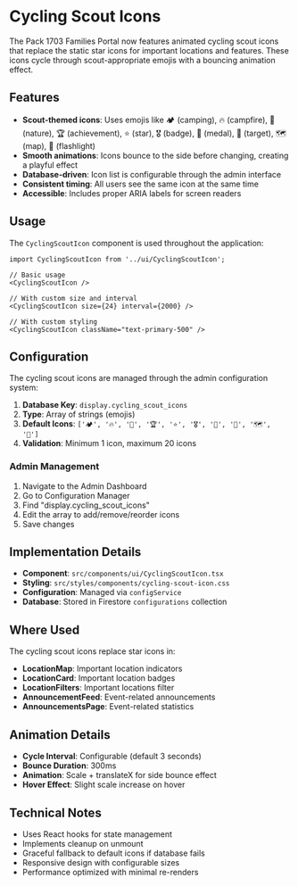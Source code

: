 # Cycling Scout Icons

The Pack 1703 Families Portal now features animated cycling scout icons that replace the static star icons for important locations and features. These icons cycle through scout-appropriate emojis with a bouncing animation effect.

## Features

- **Scout-themed icons**: Uses emojis like 🏕️ (camping), 🔥 (campfire), 🌲 (nature), 🏆 (achievement), ⭐ (star), 🎖️ (badge), 🏅 (medal), 🎯 (target), 🗺️ (map), 🔦 (flashlight)
- **Smooth animations**: Icons bounce to the side before changing, creating a playful effect
- **Database-driven**: Icon list is configurable through the admin interface
- **Consistent timing**: All users see the same icon at the same time
- **Accessible**: Includes proper ARIA labels for screen readers

## Usage

The `CyclingScoutIcon` component is used throughout the application:

```tsx
import CyclingScoutIcon from '../ui/CyclingScoutIcon';

// Basic usage
<CyclingScoutIcon />

// With custom size and interval
<CyclingScoutIcon size={24} interval={2000} />

// With custom styling
<CyclingScoutIcon className="text-primary-500" />
```

## Configuration

The cycling scout icons are managed through the admin configuration system:

1. **Database Key**: `display.cycling_scout_icons`
2. **Type**: Array of strings (emojis)
3. **Default Icons**: `['🏕️', '🔥', '🌲', '🏆', '⭐', '🎖️', '🏅', '🎯', '🗺️', '🔦']`
4. **Validation**: Minimum 1 icon, maximum 20 icons

### Admin Management

1. Navigate to the Admin Dashboard
2. Go to Configuration Manager
3. Find "display.cycling_scout_icons"
4. Edit the array to add/remove/reorder icons
5. Save changes

## Implementation Details

- **Component**: `src/components/ui/CyclingScoutIcon.tsx`
- **Styling**: `src/styles/components/cycling-scout-icon.css`
- **Configuration**: Managed via `configService`
- **Database**: Stored in Firestore `configurations` collection

## Where Used

The cycling scout icons replace star icons in:

- **LocationMap**: Important location indicators
- **LocationCard**: Important location badges
- **LocationFilters**: Important locations filter
- **AnnouncementFeed**: Event-related announcements
- **AnnouncementsPage**: Event-related statistics

## Animation Details

- **Cycle Interval**: Configurable (default 3 seconds)
- **Bounce Duration**: 300ms
- **Animation**: Scale + translateX for side bounce effect
- **Hover Effect**: Slight scale increase on hover

## Technical Notes

- Uses React hooks for state management
- Implements cleanup on unmount
- Graceful fallback to default icons if database fails
- Responsive design with configurable sizes
- Performance optimized with minimal re-renders
